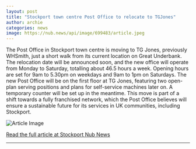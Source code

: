```yaml
---
layout: post
title: "Stockport town centre Post Office to relocate to TGJones"
author: archie
categories: news
image: https://nub.news/api/image/699483/article.jpeg
---
```

The Post Office in Stockport town centre is moving to TG Jones, previously WHSmith, just a short walk from its current location on Great Underbank. The relocation date will be announced soon, and the new office will operate from Monday to Saturday, totalling about 46.5 hours a week. Opening hours are set for 9am to 5.30pm on weekdays and 9am to 1pm on Saturdays. The new Post Office will be on the first floor at TG Jones, featuring two open-plan serving positions and plans for self-service machines later on. A temporary counter will be set up in the meantime. This move is part of a shift towards a fully franchised network, which the Post Office believes will ensure a sustainable future for its services in UK communities, including Stockport.

![Article Image](https://nub.news/api/image/699483/article.jpeg)

[Read the full article at Stockport Nub News](https://stockport.nub.news/news/local-news/stockport-town-centre-post-office-to-relocate-to-tgjones-274763)

---
